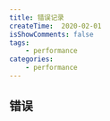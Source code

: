 ```yaml
---
title: 错误记录
createTime:  2020-02-01
isShowComments: false
tags:
    - performance
categories:
    - performance
---
```


## 错误
